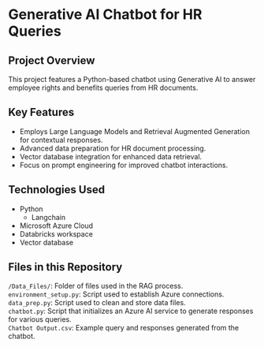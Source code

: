 # Generative AI Chatbot for HR Queries

## Project Overview
This project features a Python-based chatbot using Generative AI to answer employee rights and benefits queries from HR documents.

## Key Features
- Employs Large Language Models and Retrieval Augmented Generation for contextual responses.
- Advanced data preparation for HR document processing.
- Vector database integration for enhanced data retrieval.
- Focus on prompt engineering for improved chatbot interactions.

## Technologies Used
- Python
  - Langchain
- Microsoft Azure Cloud
- Databricks workspace
- Vector database

## Files in this Repository
`/Data_Files/`: Folder of files used in the RAG process. <br>
`environment_setup.py`: Script used to establish Azure connections. <br>
`data_prep.py`: Script used to clean and store data files.<br>
`chatbot.py`: Script that initializes an Azure AI service to generate responses for various queries. <br>
`Chatbot Output.csv`: Example query and responses generated from the chatbot. <br>
